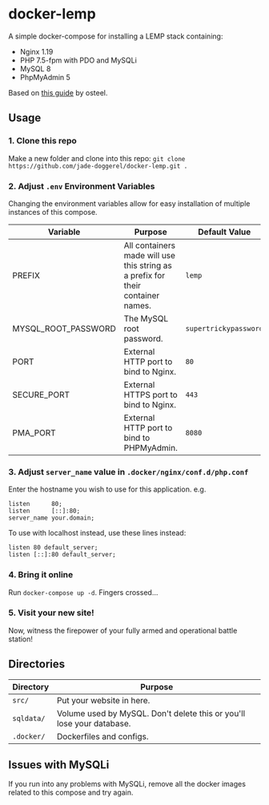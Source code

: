 # docker-lemp
A simple docker-compose for installing a LEMP stack containing:

* Nginx 1.19
* PHP 7.5-fpm with PDO and MySQLi
* MySQL 8
* PhpMyAdmin 5

Based on [this guide](https://tech.osteel.me/posts/docker-for-local-web-development-part-1-a-basic-lemp-stack) by osteel.

## Usage

### 1. Clone this repo
Make a new folder and clone into this repo:
`git clone https://github.com/jade-doggerel/docker-lemp.git .`

### 2. Adjust `.env` Environment Variables
Changing the environment variables allow for easy installation of multiple instances of this compose.

| Variable | Purpose | Default Value |
|----------|---------|---------------|
|PREFIX|All containers made will use this string as a prefix for their container names.|`lemp`|
|MYSQL_ROOT_PASSWORD|The MySQL root password.|`supertrickypassword`|
|PORT|External HTTP port to bind to Nginx.|`80`|
|SECURE_PORT|External HTTPS port to bind to Nginx.|`443`|
|PMA_PORT|External HTTP port to bind to PHPMyAdmin.|`8080`|

### 3. Adjust `server_name` value in `.docker/nginx/conf.d/php.conf`
Enter the hostname you wish to use for this application.
e.g.
```
listen      80;
listen      [::]:80;
server_name your.domain;
```

To use with localhost instead, use these lines instead:

```
listen 80 default_server;
listen [::]:80 default_server;
```

### 4. Bring it online
Run `docker-compose up -d`. Fingers crossed...

### 5. Visit your new site!
Now, witness the firepower of your fully armed and operational battle station!

## Directories
| Directory | Purpose |
|-----------|---------|
|`src/`|Put your website in here.|
|`sqldata/`|Volume used by MySQL. Don't delete this or you'll lose your database.|
|`.docker/`|Dockerfiles and configs.|


## Issues with MySQLi
If you run into any problems with MySQLi, remove all the docker images related to this compose and try again.
